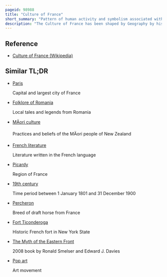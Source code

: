 ```yaml
---
pageid: 98988
title: "Culture of France"
short_summary: "Pattern of human activity and symbolism associated with France and its people"
description: "The Culture of France has been shaped by Geography by historical Events and by foreign and internal Forces and Groups. Paris has since the 17th Century played an important Role as a Centre of high Culture Worldwide since the 19th Century. From the late 19th Century, France has also played an important Role in Cinema, Fashion, Cuisine, Literature, Technology, the social Sciences, and Mathematics. The Importance of french Culture has waxed and waned over the Centuries depending on its economic political and military Importance. Its Culture Today is marked by great regional and socioeconomic Differences and strong Unifying Tendencies. In 2014 a global Opinion Poll by the Bbc showed France as the Country with the fourth most positive Influence in the World."
---
```


## Reference

- [Culture of France (Wikipedia)](https://en.wikipedia.org/?curid=98988)

## Similar TL;DR

- [Paris](/tldr/en/paris)

  Capital and largest city of France

- [Folklore of Romania](/tldr/en/folklore-of-romania)

  Local tales and legends from Romania

- [MÄori culture](/tldr/en/maori-culture)

  Practices and beliefs of the MÄori people of New Zealand

- [French literature](/tldr/en/french-literature)

  Literature written in the French language

- [Picardy](/tldr/en/picardy)

  Region of France

- [19th century](/tldr/en/19th-century)

  Time period between 1 January 1801 and 31 December 1900

- [Percheron](/tldr/en/percheron)

  Breed of draft horse from France

- [Fort Ticonderoga](/tldr/en/fort-ticonderoga)

  Historic French fort in New York State

- [The Myth of the Eastern Front](/tldr/en/the-myth-of-the-eastern-front)

  2008 book by Ronald Smelser and Edward J. Davies

- [Pop art](/tldr/en/pop-art)

  Art movement
